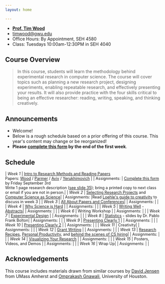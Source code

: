 ```yaml
---
layout: home

---
```

<div class="wrapper" markdown="0"><div class="footer-col-wrapper">
  <div class="footer-col two-col-1">
    <ul class="contact-list">
        <li><a href="https://faculty.cs.gwu.edu/timwood/"><b>Prof. Tim Wood</b></a></li>
        <li><a href="mailto:timwood@gwu.edu">timwood@gwu.edu</a></li>
        <li>Office Hours: By Appointment, SEH 4580</li>
        <li>Class: Tuesdays 10:00am-12:30PM in SEH 4040</li>
    </ul>
  </div>
</div></div>

## Course Overview

<blockquote>
In this course, students will learn the methodology behind experimental research in computer science. The course will cover topics such as planning a new research project, designing experiments, enabling repeatable research, and effectively presenting your results. It will also provide practice with the four skills critical to being an effective researcher: reading, writing, speaking, and thinking creatively.
</blockquote>

## Announcements ##
- Welcome! 
- Below is a rough schedule based on a prior offering of this course. This year's content may change or be reorganized!
- **Please [complete this form](https://forms.gle/KQHTqhLjzrmBuk6F6) by the end of the first week**.

## Schedule  ##
<div style="font-size:90%">

| *Week 1*  | [Intro to Research Methods and Reading Papers](/slides/1-overview.pdf) <br> Papers: [Wood](week1/wood-icac16netkv.pdf) / [Parmer](week1/parmer-rtas20slite.pdf) / [Aviv](week1/aviv-smudge.pdf) / [Yerukhimovich](week1/yerukhimovich-sp.pdf)  |
| Assignments: | [Complete this form](https://forms.gle/KQHTqhLjzrmBuk6F6) by Friday September 3rd <br>Write 1 page research description ([see slide 35](/slides/1-overview.pdf)); bring a printed copy to next class or email if you are not in person.|
| *Week 2*  | [Selecting Research Projects](/slides/2-problems.pdf) and [Computer Science as Science](/slides/3-science.pdf)|
| Assignments: |Read [Loehle's guide to creativity](week1/creativity-loehle.pdf) to discuss in week 3 |
| *Week 3*  | [All About Papers and Conferences](/slides/4-papers-conferences.pdf)|
| Assignments: | |
| *Week 4*  | [Why Science is Hard](/slides/5-science-is-hard.pdf)  |
| Assignments: | |
| *Week 5*  | [Writing Well](/slides/6-stories.pdf) - [Abstracts](/slides/abstracts.pdf)|
| Assignments: | |
| *Week 6*  | Writing Workshop |
| Assignments: | |
| *Week 7*  | [Experimental Design](/slides/7-exp-design.pdf)  |
| Assignments: | |
| *Week 8*  | [Statistics](/slides/WhyStatistics.pdf) - slides by Dr. Pablo Frank Bolton|
| Assignments: | |
| *Week 9*  | [Presenting Clearly 1](/slides/8-presenting.pdf)  |
| Assignments: | |
| *Week 10* | [Presenting Clearly 2](/slides/8-presenting.pdf) |
| Assignments: | |
| *Week 11* | Creativity|
| Assignments: | |
| *Week 12* | [Grant Writing](/slides/11-grants.pdf) |
| Assignments: | |
| *Week 13* | [Research Recipes](/slides/9-recipes.pdf), [Personal Productivity](/slides/9-time.pdf), and [behind the scenes of CS hiring](/slides/9-hiring.pdf)|
| Assignments: | |
| *Week 14* | [Visualizing Your Research](/slides/10-visuals.pdf) |
| Assignments: | |
| *Week 15* | Posters, Videos, and Demos |
| Assignments: | |
| *Week 16* | Wrap Up|
| Assignments: | |

</div>

## Acknowledgements
This course includes materials drawn from similar courses by [David Jensen](https://people.cs.umass.edu/~jensen/courses/index.html) from UMass Amherst and [Omprakash Gnawali](http://www2.cs.uh.edu/~gnawali/courses/cosc6321-s19/), University of Houston.
